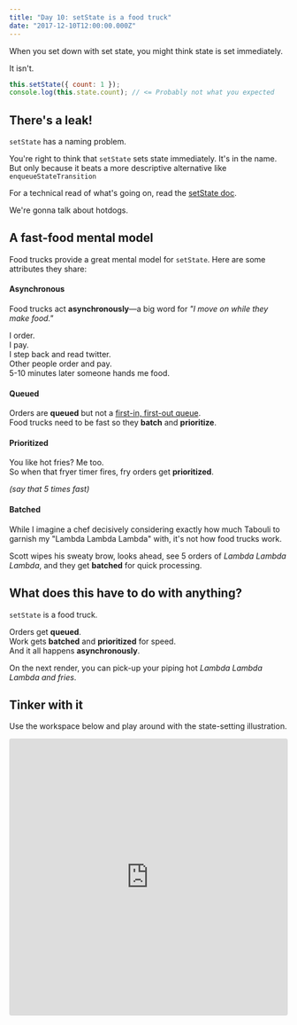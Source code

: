 ```yaml
---
title: "Day 10: setState is a food truck"
date: "2017-12-10T12:00:00.000Z"
---
```


<div class="measure">

When you set down with set state, you might think state is set immediately.

It isn't.

```js
this.setState({ count: 1 });
console.log(this.state.count); // <= Probably not what you expected
```

## There's a leak!
`setState` has a naming problem.

You're right to think that `setState` sets state immediately.
It's in the name.  
But only because it beats a more descriptive alternative like `enqueueStateTransition`

For a technical read of what's going on, read the [setState doc](https://reactjs.org/docs/react-component.html#setstate).

We're gonna talk about hotdogs.

## A fast-food mental model
Food trucks provide a great mental model for `setState`. 
Here are some attributes they share:

#### Asynchronous
Food trucks act **asynchronously**—a big word for _"I move on while they make food."_

I order.  
I pay.  
I step back and read twitter.  
Other people order and pay.  
5-10 minutes later someone hands me food.

#### Queued
Orders are **queued** but not a [first-in, first-out queue](https://en.wikipedia.org/wiki/FIFO_(computing_and_electronics)).  
Food trucks need to be fast so they **batch** and **prioritize**.

#### Prioritized
You like hot fries? Me too.  
So when that fryer timer fires, fry orders get **prioritized**.

_(say that 5 times fast)_

#### Batched
While I imagine a chef decisively considering exactly how much Tabouli to garnish my "Lambda Lambda Lambda" with, it's not how food trucks work.

Scott wipes his sweaty brow, looks ahead, see 5 orders of _Lambda Lambda Lambda_, and they get **batched** for quick processing.

## What does this have to do with anything?
`setState` is a food truck.

Orders get **queued**.  
Work gets **batched** and **prioritized** for speed.  
And it all happens **asynchronously**.  

On the next render, you can pick-up your piping hot _Lambda Lambda Lambda and fries_.

## Tinker with it

Use the workspace below and play around with the state-setting illustration.

</div>

<iframe src="https://codesandbox.io/embed/53k015q03x" style="width:100%; height:500px; border:0; border-radius: 4px; overflow:hidden;" sandbox="allow-modals allow-forms allow-popups allow-scripts allow-same-origin"></iframe>
